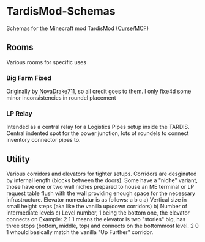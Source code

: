 # TardisMod-Schemas
Schemas for the Minecraft mod TardisMod ([Curse](http://www.curse.com/mc-mods/minecraft/230170-tardis-mod)/[MCF](http://www.minecraftforum.net/forums/mapping-and-modding/minecraft-mods/2420176-tardis-mod-updated-to-v0-99-on-13-08-2015))


## Rooms
Various rooms for specific uses

### Big Farm Fixed
Originally by [NovaDrake711](http://www.minecraftforum.net/forums/mapping-and-modding/minecraft-mods/2420176-tardis-mod-updated-to-v0-99-on-13-08-2015?comment=1178), so all credit goes to them. I only fixe4d some minor inconsistencies in roundel placement

### LP Relay
Intended as a central relay for a Logistics Pipes setup inside the TARDIS. Central indented spot for the power junction, lots of roundels to connect inventory connector pipes to.


## Utility
Various corridors and elevators for tighter setups.
Corridors are desginated by internal length (blocks between the doors).
Some have a "niche" variant, those have one or two wall niches prepared to house an ME terminal or LP request table flush with the wall providing enough space for the necessary infrastructure.
Elevator nomeclatur is as follows:
a b c
a) Vertical size in small height steps (aka like the vanilla up/down corridors)
b) Number of intermediate levels
c) Level number, 1 being the bottom one, the elevator connects on
Example: 2 1 1 means the elevator is two "stories" big, has three stops (bottom, middle, top) and connects on the bottommost level. 2 0 1 whould basically match the vanilla "Up Further" corridor.
